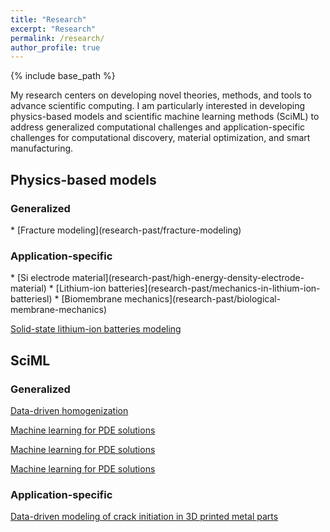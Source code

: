 ```yaml
---
title: "Research"
excerpt: "Research"
permalink: /research/
author_profile: true
---
```


{% include base_path %}

My research centers on developing novel theories, methods, and tools to advance scientific computing. I am particularly interested in developing physics-based models and scientific machine learning methods (SciML) to address generalized computational challenges and application-specific challenges for computational discovery, material optimization, and smart manufacturing. 


<h2>Physics-based models </h2>
<h3>Generalized </h3>
* [Fracture modeling](research-past/fracture-modeling)

<h3>Application-specific </h3>
* [Si electrode material](research-past/high-energy-density-electrode-material)
* [Lithium-ion batteries](research-past/mechanics-in-lithium-ion-batteriesl)
* [Biomembrane mechanics](research-past/biological-membrane-mechanics)

[Solid-state lithium-ion batteries modeling](research-current/ssb)


<h2>SciML</h2>
<h3>Generalized </h3>

[Data-driven homogenization](research-past/data-driven-homogenization)

[Machine learning for PDE solutions](research-nn-based-pde-solver)

[Machine learning for PDE solutions](1-nn-based-pde-solver)

[Machine learning for PDE solutions](https://xiaoxuanzhangcm.github.io/research-nn-based-pde-solver/)

<h3>Application-specific </h3>

[Data-driven modeling of crack initiation in 3D printed metal parts](research-current/am-porosity)

